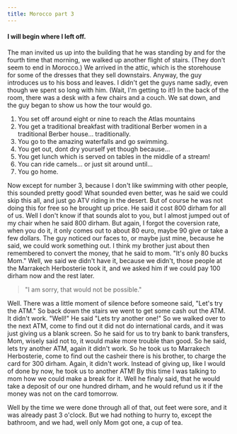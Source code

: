 ```yaml
---
title: Morocco part 3
---
```


#### I will begin where I left off.

The man invited us up into the building that he was standing by and for the fourth time that morning, we walked up another flight of stairs. (They don't seem to end in Morocco.) We arrived in the attic, which is the storehouse for some of the dresses that they sell downstairs. Anyway, the guy introduces us to his boss and leaves. I didn't get the guys name sadly, even though we spent so long with him. (Wait, I'm getting to it!) In the back of the room, there was a desk with a few chairs and a couch. We sat down, and the guy began to show us how the tour would go.

1. You set off around eight or nine to reach the Atlas mountains
2. You get a traditional breakfast with traditional Berber women in a traditional Berber house... traditionally.
3. You go to the amazing waterfalls and go swimming. 
4. You get out, dont dry yourself yet though because...
5. You get lunch which is served on tables in the middle of a stream!
6. You can ride camels... or just sit around until...
7. You go home.

Now except for number 3, because I don't like swimming with other people, this sounded pretty good! What sounded even better, was he said we could skip this all, and just go ATV riding in the desert. But of course he was not doing this for free so he brought up price. He said it cost 800 dirham for all of us. Well I don't know if that sounds alot to you, but I almost jumped out of my chair when he said 800 dirham. But again, I forgot the coversion rate, when you do it, it only comes out to about 80 euro, maybe 90 give or take a few dollars. The guy noticed our faces to, or maybe just mine, because he said, we could work something out. I think my brother just about then remembered to convert the money, that he said to mom. "It's only 80  bucks Mom." Well, we said we didn't have it, because we didn't, those people at the Marrakech Herbosterie took it, and we asked him if we could pay 100 dirham now and the rest later.

> "I am sorry, that would not be possible."

Well. There was a little moment of silence before someone said, "Let's try the ATM." So back down the stairs we went to get some cash out the ATM. It didn't work. "Well!" He said "Lets try another one!" So we walked over to the next ATM, come to find out it did not do international cards, and it was just giving us a blank screen. So he said for us to try bank to bank transfers, Mom, wisely said not to, it would make more trouble than good. So he said, lets try another ATM, again it didn't work. So he took us to Marrakech Herbosterie, come to find out the casheir there is his brother, to charge the card for 300 dirham. Again, it didn't work. Instead of giving up, like I would of done by now, he took us to another ATM!  By this time I was talking to mom how we could make a break for it. Well he finaly said, that he would take a deposit of our one hundred dirham, and he would refund us it if the money was not on the card tomorrow. 

Well by the time we were done through all of that, out feet were sore, and it was already past 3 o'clock. But we had nothing to hurry to, except the bathroom, and we had, well only Mom got one, a cup of tea.

